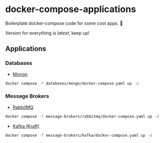 # docker-compose-applications
Boilerplate docker-compose code for some cool apps. 👊

Version for everything is *latest*, keep up!

## Applications

### Databases
- [Mongo](databases/mongo/docker-compose.yaml)

```bash
docker compose -f databases/mongo/docker-compose.yaml up -d
```

### Message Brokers
- [RabbitMQ](message-brokers/rabbitmq/docker-compose.yaml)

```bash
docker compose -f message-brokers/rabbitmq/docker-compose.yaml up -d
```

- [Kafka (Kraft)](./message-brokers/kafka/docker-compose.yaml)

```bash
docker compose -f message-brokers/kafka/docker-compose.yaml up -d
```


